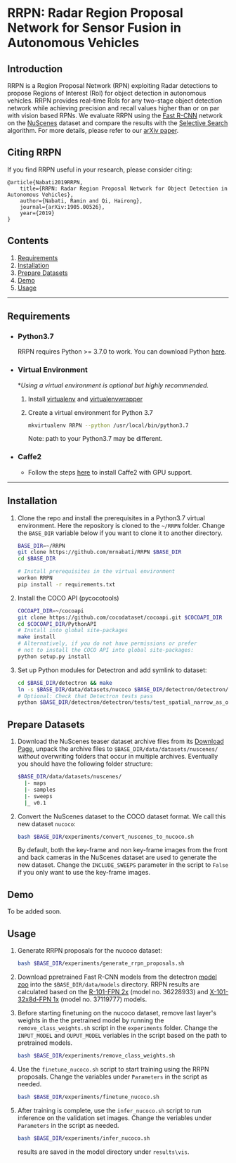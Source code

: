 # RRPN: Radar Region Proposal Network for Sensor Fusion in Autonomous Vehicles

## Introduction

RRPN is a Region Proposal Network (RPN) exploiting Radar detections to propose
Regions of Interest (RoI) for object detection in autonomous vehicles. RRPN provides
real-time RoIs for any two-stage object detection network while achieving precision
and recall values higher than or on par with vision based RPNs. We evaluate RRPN
using the [Fast R-CNN](https://arxiv.org/abs/1504.08083) network on the
[NuScenes](https://www.nuscenes.org/) dataset and compare the results with the
[Selective Search](https://ivi.fnwi.uva.nl/isis/publications/2013/UijlingsIJCV2013/UijlingsIJCV2013.pdf)
algorithm. For more details, please refer to our [arXiv paper](https://arxiv.org/abs/1905.00526).

## Citing RRPN

If you find RRPN useful in your research, please consider citing:

```
@article{Nabati2019RRPN,
    title={RRPN: Radar Region Proposal Network for Object Detection in Autonomous Vehicles},
    author={Nabati, Ramin and Qi, Hairong},
    journal={arXiv:1905.00526},
    year={2019}
}
```

## Contents

1. [Requirements](#requirements)
2. [Installation](#installation)
3. [Prepare Datasets](#prepare-datasets)
4. [Demo](#demo)
5. [Usage](#usage)

--------------------------------------------------------------------------------

## Requirements

- ### Python3.7

  RRPN requires Python >= 3.7.0 to work. You can download Python [here](https://www.python.org/downloads/).

- ### Virtual Environment
  **Using a virtual environment is optional but highly recommended.*
  1. Install [virtualenv](https://virtualenv.pypa.io/en/latest/installation/) and
    [virtualenvwrapper](https://virtualenvwrapper.readthedocs.io/en/latest/install.html)

  1. Create a virtual environment for Python 3.7

      ```bash
      mkvirtualenv RRPN --python /usr/local/bin/python3.7
      ```

      Note: path to your Python3.7 may be different.

- ### Caffe2
  - Follow the steps [here](https://caffe2.ai/docs/getting-started.html?platform=mac&configuration=prebuilt) to install Caffe2 with GPU support.

--------------------------------------------------------------------------------

## Installation

1. Clone the repo and install the prerequisites in a Python3.7 virtual
environment. Here the repository is cloned to the `~/RRPN`
folder. Change the `BASE_DIR` variable below if you want to clone it to another
directory.

    ```bash
    BASE_DIR=~/RRPN
    git clone https://github.com/mrnabati/RRPN $BASE_DIR
    cd $BASE_DIR
    
    # Install prerequisites in the virtual environment
    workon RRPN
    pip install -r requirements.txt
    ```

1. Install the COCO API (pycocotools)

    ```bash
    COCOAPI_DIR=~/cocoapi
    git clone https://github.com/cocodataset/cocoapi.git $COCOAPI_DIR
    cd $COCOAPI_DIR/PythonAPI
    # Install into global site-packages
    make install
    # Alternatively, if you do not have permissions or prefer
    # not to install the COCO API into global site-packages:
    python setup.py install
    ```

1. Set up Python modules for Detectron and add symlink to dataset:

    ```bash
    cd $BASE_DIR/detectron && make
    ln -s $BASE_DIR/data/datasets/nucoco $BASE_DIR/detectron/detectron/datasets/data/nucoco
    # Optional: Check that Detectron tests pass
    python $BASE_DIR/detectron/detectron/tests/test_spatial_narrow_as_op.py
    ```

## Prepare Datasets

1. Download the NuScenes teaser dataset archive files from its [Download Page](https://www.nuscenes.org/download), 
  unpack the archive files to `$BASE_DIR/data/datasets/nuscenes/` _without_
  overwriting folders that occur in multiple archives. Eventually you should
  have the following folder structure:

    ```bash
    $BASE_DIR/data/datasets/nuscenes/
      |- maps
      |- samples
      |- sweeps
      |_ v0.1
    ```

1. Convert the NuScenes dataset to the COCO dataset format. We call this new dataset `nucoco`:

    ```bash
    bash $BASE_DIR/experiments/convert_nuscenes_to_nucoco.sh
    ```

    By default, both the key-frame and non key-frame images from the front and 
    back cameras in the
    NuScenes dataset are used to generate the new dataset. Change the
    `INCLUDE_SWEEPS` parameter in the script to `False` if you only want to use
    the key-frame images.


## Demo

To be added soon.


## Usage
  
1. Generate RRPN proposals for the nucoco dataset:
   
    ```bash
    bash $BASE_DIR/experiments/generate_rrpn_proposals.sh
    ```

1. Download ppretrained Fast R-CNN models from the detectron
   [model zoo](https://github.com/facebookresearch/Detectron/blob/master/MODEL_ZOO.md)
   into the `$BASE_DIR/data/models` directory. RRPN results are calculated 
   based on the 
   [R-101-FPN 2x](https://dl.fbaipublicfiles.com/detectron/36228933/12_2017_baselines/fast_rcnn_R-101-FPN_2x.yaml.09_26_27.jkOUTrrk/output/train/coco_2014_train%3Acoco_2014_valminusminival/generalized_rcnn/model_final.pkl) 
   (model no. 36228933) and
   [X-101-32x8d-FPN 1x](https://dl.fbaipublicfiles.com/detectron/37119777/12_2017_baselines/fast_rcnn_X-101-32x8d-FPN_1x.yaml.06_38_03.d5N36egm/output/train/coco_2014_train%3Acoco_2014_valminusminival/generalized_rcnn/model_final.pkl)
   (model no. 37119777) models.

1. Before starting finetuning on the nucoco dataset, remove last layer's weights in the
   the pretrained model by running the `remove_class_weights.sh` script in
   the `experiments` folder. Change the `INPUT_MODEL` and `OUPUT_MODEL` veriables
   in the script based on the path to pretrained models.

    ```bash
    bash $BASE_DIR/experiments/remove_class_weights.sh
    ```

1. Use the `finetune_nucoco.sh` script to start training using the RRPN proposals.
   Change the variables under `Parameters` in the script as needed.
    
    ```bash
    bash $BASE_DIR/experiments/finetune_nucoco.sh
    ```

1. After training is complete, use the `infer_nucoco.sh` script to run inference
   on the validation set images. Change the veriables under `Parameters` 
   in the script as needed.

    ```bash
    bash $BASE_DIR/experiments/infer_nucoco.sh
    ```

    results are saved in the model directory under `results\vis`.